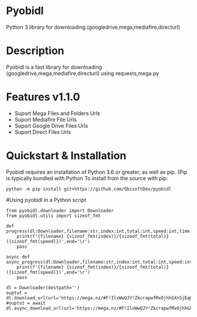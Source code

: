 # Pyobidl
Python 3 library for downloading (googledrive,mega,mediafire,directurl)
# Description
Pyobidl is a fast library for downloading (googledrive,mega,mediafire,directurl) using requests,mega.py
# Features v1.1.0
- Suport Mega Files and Folders Urls
- Suport Mediafire File Urls
- Suport Google Drive Files Urls
- Suport Direct Files Urls
# Quickstart & Installation
Pyobidl requires an installation of Python 3.6 or greater, as well as pip. (Pip is typically bundled with Python 
To install from the source with pip:
```
python -m pip install git+https://github.com/ObisoftDev/pyobidl
```
#Using pyobidl in a Python script
```
from pyobidl.downloader import Downloader
from pyobidl.utils import sizeof_fmt

def progress(dl:Downloader,filename:str,index:int,total:int,speed:int,time:int,args:tuple=None):
    print(f'{filename} {sizeof_fmt(index)}/{sizeof_fmt(total)} ({sizeof_fmt(speed)})',end='\r')
    pass
    
async def async_progress(dl:Downloader,filename:str,index:int,total:int,speed:int,time:int,args:tuple=None):
    print(f'{filename} {sizeof_fmt(index)}/{sizeof_fmt(total)} ({sizeof_fmt(speed)})',end='\r')
    pass
    
dl = Downloader(destpath='')
ouptut = dl.download_url(url='https://mega.nz/#F!IlxWwQJY!ZkcrapwfMxOjhhGXn5jEqQ',progressfunc=progress)
#ouptut = await dl.async_download_url(url='https://mega.nz/#F!IlxWwQJY!ZkcrapwfMxOjhhGXn5jEqQ',progressfunc=async_progress)
```
